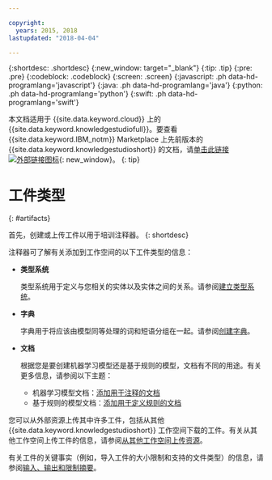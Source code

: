 ```yaml
---

copyright:
  years: 2015, 2018
lastupdated: "2018-04-04"

---
```


{:shortdesc: .shortdesc}
{:new_window: target="_blank"}
{:tip: .tip}
{:pre: .pre}
{:codeblock: .codeblock}
{:screen: .screen}
{:javascript: .ph data-hd-programlang='javascript'}
{:java: .ph data-hd-programlang='java'}
{:python: .ph data-hd-programlang='python'}
{:swift: .ph data-hd-programlang='swift'}

本文档适用于 {{site.data.keyword.cloud}} 上的 {{site.data.keyword.knowledgestudiofull}}。要查看 {{site.data.keyword.IBM_notm}} Marketplace 上先前版本的 {{site.data.keyword.knowledgestudioshort}} 的文档，请[单击此链接 ![外部链接图标](../../icons/launch-glyph.svg "外部链接图标")](https://console.bluemix.net/docs/services/knowledge-studio/artifacts.html){: new_window}。
{: tip}

# 工件类型
{: #artifacts}

首先，创建或上传工件以用于培训注释器。
{: shortdesc}

注释器可了解有关添加到工作空间的以下工件类型的信息：

- **类型系统**

    类型系统用于定义与您相关的实体以及实体之间的关系。请参阅[建立类型系统](/docs/services/watson-knowledge-studio/typesystem.html)。

- **字典**

    字典用于将应该由模型同等处理的词和短语分组在一起。请参阅[创建字典](/docs/services/watson-knowledge-studio/dictionaries.html)。

- **文档**

    根据您是要创建机器学习模型还是基于规则的模型，文档有不同的用途。有关更多信息，请参阅以下主题：
    - 机器学习模型文档：[添加用于注释的文档](/docs/services/watson-knowledge-studio/documents-for-annotation.html#wks_t_docs_intro)
    - 基于规则的模型文档：[添加用于定义规则的文档](/docs/services/watson-knowledge-studio/rule-annotator-add-doc.html)

您可以从外部资源上传其中许多工件，包括从其他 {{site.data.keyword.knowledgestudioshort}} 工作空间下载的工件。有关从其他工作空间上传工件的信息，请参阅[从其他工作空间上传资源](/docs/services/watson-knowledge-studio/exportimport.html)。

有关工件的关键事实（例如，导入工件的大小限制和支持的文件类型）的信息，请参阅[输入、输出和限制摘要](/docs/services/watson-knowledge-studio/create-project.html#wks_formats)。

